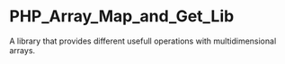 # PHP_Array_Map_and_Get_Lib
A library that provides different usefull operations with multidimensional arrays.
